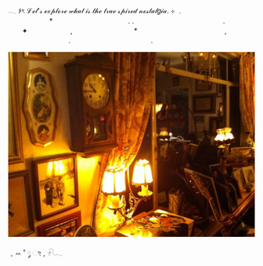 
𓂃 ۶ৎ ℒℯ𝓉'𝓈 ℯ𝓍𝓅𝓁ℴ𝓇ℯ 𝓌𝒽𝒶𝓉 𝒾𝓈 𝓉𝒽ℯ 𝓉𝓇𝓊ℯ 𝓈𝓅𝒾𝓇ℯ𝒹 𝓃ℴ𝓈𝓉𝒶𝓁𝑔𝒾𝒶.  ⊹    ﹒⠀⠀⠀⠀⠀⠀⠀⠀⠀⠀⠀⠀⠀ 　　　　　　*　　　　　　　　　　　. .　　　　　　　　　　　　　. 　　✦⠀　   　　　,　　　　　　　　　* 　　　　　⠀　　　　⠀　　, ⠀⠀⠀⠀⠀⠀⠀⠀⠀⠀⠀⠀.　　　　　 　　⠀　　　⠀.　


![image alt](https://github.com/old-perfume/O-d-P-/blob/main/82424f28-d271-426a-aff9-b8a465900d2f.jpeg?raw=true)







﹐ꕀ ˚ ༘ ೀ , 𓍯𓂃 
